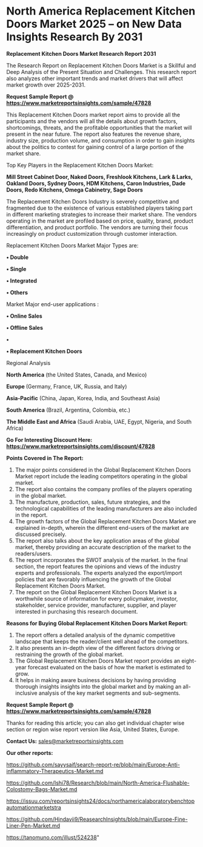# North America Replacement Kitchen Doors Market 2025 – on New Data Insights Research By 2031

<strong>Replacement Kitchen Doors Market Research Report 2031</strong>

The Research Report on Replacement Kitchen Doors Market is a Skillful and Deep Analysis of the Present Situation and Challenges. This research report also analyzes other important trends and market drivers that will affect market growth over 2025-2031.

<strong>Request Sample Report @ <a href=https://www.marketreportsinsights.com/sample/47828>https://www.marketreportsinsights.com/sample/47828</a></strong>

This Replacement Kitchen Doors market report aims to provide all the participants and the vendors will all the details about growth factors, shortcomings, threats, and the profitable opportunities that the market will present in the near future. The report also features the revenue share, industry size, production volume, and consumption in order to gain insights about the politics to contest for gaining control of a large portion of the market share.

Top Key Players in the Replacement Kitchen Doors Market:

<strong>Mill Street Cabinet Door, Naked Doors, Freshlook Kitchens, Lark & Larks, Oakland Doors, Sydney Doors, HDM Kitchens, Caron Industries, Dade Doors, Redo Kitchens, Omega Cabinetry, Sage Doors</strong>

The Replacement Kitchen Doors Industry is severely competitive and fragmented due to the existence of various established players taking part in different marketing strategies to increase their market share. The vendors operating in the market are profiled based on price, quality, brand, product differentiation, and product portfolio. The vendors are turning their focus increasingly on product customization through customer interaction.

Replacement Kitchen Doors Market Major Types are:

<strong>•  Double

•  Single

•  Integrated

•  Others</strong>

Market Major end-user applications :

<strong>•  Online Sales

•  Offline Sales

•  

•  Replacement Kitchen Doors</strong>

Regional Analysis

</u><strong><b>North America</b></strong> (the United States, Canada, and Mexico)

<strong><b>Europe </b></strong>(Germany, France, UK, Russia, and Italy)

<strong><b>Asia-Pacific</b></strong> (China, Japan, Korea, India, and Southeast Asia)

<strong><b>South America</b></strong> (Brazil, Argentina, Colombia, etc.)

<strong><b>The Middle East and Africa</b></strong> (Saudi Arabia, UAE, Egypt, Nigeria, and South Africa)

<strong>Go For Interesting Discount Here: <a href=https://www.marketreportsinsights.com/discount/47828>https://www.marketreportsinsights.com/discount/47828</a></strong>

<strong>Points Covered in The Report:</strong>
<ol>
  <li>The major points considered in the Global Replacement Kitchen Doors Market report include the leading competitors operating in the global market.</li>
  <li>The report also contains the company profiles of the players operating in the global market.</li>
  <li>The manufacture, production, sales, future strategies, and the technological capabilities of the leading manufacturers are also included in the report.</li>
  <li>The growth factors of the Global Replacement Kitchen Doors Market are explained in-depth, wherein the different end-users of the market are discussed precisely.</li>
  <li>The report also talks about the key application areas of the global market, thereby providing an accurate description of the market to the readers/users.</li>
  <li>The report incorporates the SWOT analysis of the market. In the final section, the report features the opinions and views of the industry experts and professionals. The experts analyzed the export/import policies that are favorably influencing the growth of the Global Replacement Kitchen Doors Market.</li>
  <li>The report on the Global Replacement Kitchen Doors Market is a worthwhile source of information for every policymaker, investor, stakeholder, service provider, manufacturer, supplier, and player interested in purchasing this research document.</li>
</ol>
<strong>Reasons for Buying Global Replacement Kitchen Doors Market Report:</strong>

<ol>
  <li>The report offers a detailed analysis of the dynamic competitive landscape that keeps the reader/client well ahead of the competitors.</li>
  <li>It also presents an in-depth view of the different factors driving or restraining the growth of the global market.</li>
  <li>The Global Replacement Kitchen Doors Market report provides an eight-year forecast evaluated on the basis of how the market is estimated to grow.</li>
  <li>It helps in making aware business decisions by having providing thorough insights insights into the global market and by making an all-inclusive analysis of the key market segments and sub-segments.</li>
</ol>
<strong>Request Sample Report @ <a href=https://www.marketreportsinsights.com/sample/47828>https://www.marketreportsinsights.com/sample/47828</a></strong>


Thanks for reading this article; you can also get individual chapter wise section or region wise report version like Asia, United States, Europe.

<strong>Contact Us:</strong>
sales@marketreportsinsights.com

<strong>Our other reports:</strong>

<a href=https://github.com/sayysaif/search-report-re/blob/main/Europe-Anti-inflammatory-Therapeutics-Market.md>https://github.com/sayysaif/search-report-re/blob/main/Europe-Anti-inflammatory-Therapeutics-Market.md</a>

<a href=https://github.com/Ishi78/Research/blob/main/North-America-Flushable-Colostomy-Bags-Market.md>https://github.com/Ishi78/Research/blob/main/North-America-Flushable-Colostomy-Bags-Market.md</a>

<a href=https://issuu.com/reportsinsights24/docs/northamericalaboratorybenchtopautomationmarketstra>https://issuu.com/reportsinsights24/docs/northamericalaboratorybenchtopautomationmarketstra</a>

<a href=https://github.com/Hindavii9/ReasearchInsights/blob/main/Europe-Fine-Liner-Pen-Market.md>https://github.com/Hindavii9/ReasearchInsights/blob/main/Europe-Fine-Liner-Pen-Market.md</a>

<a href=https://tanomuno.com/illust/524238>https://tanomuno.com/illust/524238</a>"
